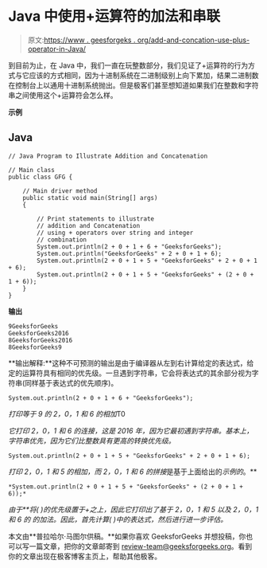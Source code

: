 # Java 中使用+运算符的加法和串联

> 原文:[https://www . geesforgeks . org/add-and-concation-use-plus-operator-in-Java/](https://www.geeksforgeeks.org/addition-and-concatenation-using-plus-operator-in-java/)

到目前为止，在 Java 中，我们一直在玩整数部分，我们见证了+运算符的行为方式与它应该的方式相同，因为十进制系统在二进制级别上向下累加，结果二进制数在控制台上以通用十进制系统抛出。但是极客们甚至想知道如果我们在整数和字符串之间使用这个+运算符会怎么样。

**示例**

## Java

```
// Java Program to Illustrate Addition and Concatenation

// Main class
public class GFG {

    // Main driver method
    public static void main(String[] args)
    {

        // Print statements to illustrate
        // addition and Concatenation 
        // using + operators over string and integer
        // combination
        System.out.println(2 + 0 + 1 + 6 + "GeeksforGeeks");
        System.out.println("GeeksforGeeks" + 2 + 0 + 1 + 6);
        System.out.println(2 + 0 + 1 + 5 + "GeeksforGeeks" + 2 + 0 + 1 + 6);
        System.out.println(2 + 0 + 1 + 5 + "GeeksforGeeks" + (2 + 0 + 1 + 6));
    }
}
```

**输出**

```
9GeeksforGeeks
GeeksforGeeks2016
8GeeksforGeeks2016
8GeeksforGeeks9
```

**输出解释:**这种不可预测的输出是由于编译器从左到右计算给定的表达式，给定的运算符具有相同的优先级。一旦遇到字符串，它会将表达式的其余部分视为字符串(同样基于表达式的优先顺序)。

```
System.out.println(2 + 0 + 1 + 6 + "GeeksforGeeks");  
```

*打印等于 9 的 2，0，1 和 6 的相加*T0

*它打印 2，0，1 和 6 的连接，这是 2016 年，因为它最初遇到字符串。基本上，字符串优先，因为它们比整数具有更高的转换优先级。*

```
System.out.println(2 + 0 + 1 + 5 + "GeeksforGeeks" + 2 + 0 + 1 + 6); 
```

*打印 2，0，1 和 5 的相加，而 2，0，1 和 6 的拼接*是基于上面给出的*示例的*。**

```
*System.out.println(2 + 0 + 1 + 5 + "GeeksforGeeks" + (2 + 0 + 1 + 6));* 
```

*由于**将( )的优先级置于+之上，因此它打印出了基于 2，0，1 和 5 以及 2，0，1 和 6 的* *的加法。因此，首先计算( )中的表达式，然后进行进一步评估。*

本文由**普拉哈尔·马图尔供稿。**如果你喜欢 GeeksforGeeks 并想投稿，你也可以写一篇文章，把你的文章邮寄到 review-team@geeksforgeeks.org。看到你的文章出现在极客博客主页上，帮助其他极客。